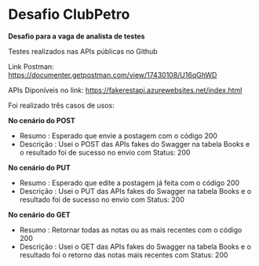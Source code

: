 # Desafio ClubPetro
**Desafio para a vaga de analista de testes**

Testes realizados nas APIs públicas no Github

Link Postman: https://documenter.getpostman.com/view/17430108/U16qGhWD

APIs Diponíveis no link: https://fakerestapi.azurewebsites.net/index.html

Foi realizado três casos de usos:

**No cenário do POST**
- Resumo : Esperado que envie a postagem com o código 200
- Descrição : Usei o POST das APIs fakes do Swagger na tabela Books e o resultado foi de sucesso no envio com Status: 200


**No cenário do PUT**
- Resumo : Esperado que edite a postagem já feita com o código 200
- Descrição : Usei o PUT das APIs fakes do Swagger na tabela Books e o resultado foi de sucesso no envio com Status: 200

**No cenário do GET**
- Resumo : Retornar todas as notas ou as mais recentes com o código 200
- Descrição : Usei o GET das APIs fakes do Swagger na tabela Books e o resultado foi o retorno das notas mais recentes com Status: 200
